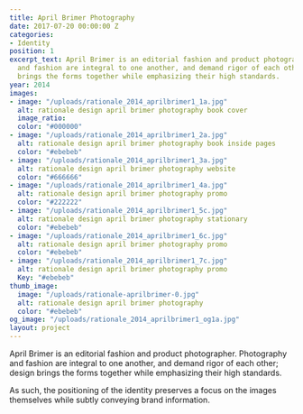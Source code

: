 ```yaml
---
title: April Brimer Photography
date: 2017-07-20 00:00:00 Z
categories:
- Identity
position: 1
excerpt_text: April Brimer is an editorial fashion and product photographer. Photography
  and fashion are integral to one another, and demand rigor of each other; design
  brings the forms together while emphasizing their high standards.
year: 2014
images:
- image: "/uploads/rationale_2014_aprilbrimer1_1a.jpg"
  alt: rationale design april brimer photography book cover
  image_ratio: 
  color: "#000000"
- image: "/uploads/rationale_2014_aprilbrimer1_2a.jpg"
  alt: rationale design april brimer photography book inside pages
  color: "#ebebeb"
- image: "/uploads/rationale_2014_aprilbrimer1_3a.jpg"
  alt: rationale design april brimer photography website
  color: "#666666"
- image: "/uploads/rationale_2014_aprilbrimer1_4a.jpg"
  alt: rationale design april brimer photography promo
  color: "#222222"
- image: "/uploads/rationale_2014_aprilbrimer1_5c.jpg"
  alt: rationale design april brimer photography stationary
  color: "#ebebeb"
- image: "/uploads/rationale_2014_aprilbrimer1_6c.jpg"
  alt: rationale design april brimer photography promo
  color: "#ebebeb"
- image: "/uploads/rationale_2014_aprilbrimer1_7c.jpg"
  alt: rationale design april brimer photography promo
  Key: "#ebebeb"
thumb_image:
  image: "/uploads/rationale-aprilbrimer-0.jpg"
  alt: rationale design april brimer photography
  color: "#ebebeb"
og_image: "/uploads/rationale_2014_aprilbrimer1_og1a.jpg"
layout: project
---
```


April Brimer is an editorial fashion and product photographer. Photography and fashion are integral to one another, and demand rigor of each other; design brings the forms together while emphasizing their high standards.

As such, the positioning of the identity preserves a focus on the images themselves while subtly conveying brand information.